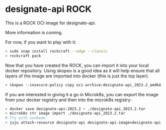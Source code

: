 # designate-api ROCK

This is a ROCK OCI image for designate-api.

More information is coming.

For now, if you want to play with it:

```bash
> sudo snap install rockcraft --edge --classic
> rockcraft pack
```

Now that you have created the ROCK, you can import it into
your local docker repository. Using skopeo is a good idea as
it will help ensure that all layers of the image are imported
into docker (this is just the top layer).

```bash
> skopeo --insecure-policy copy oci-archive:designate-api_2023.2_amd64.rock docker-daemon:designate-api:2023.2
```

If you are interested in giving it a go in Microk8s, you can
export the image from your docker registry and then into the
microk8s registry:

```bash
> docker save designate-api:2023.2 > ./designate-api_2023.2.tar
> microk8s ctr image import ./designate-api_2023.2.tar
# Try with sunbeam
> juju attach-resource designate-api designate-api-image=designate-api:2023.2
```
